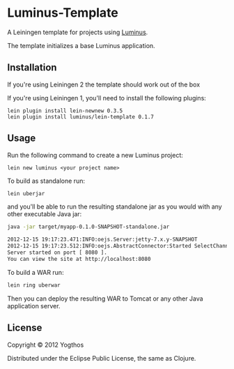 # Luminus-Template

A Leiningen template for projects using [Luminus](https://github.com/yogthos/luminus-template). 

The template initializes a base Luminus application.

## Installation

If you're using Leiningen 2 the template should work out of the box

If you're using Leiningen 1, you'll need to install the following plugins:

    lein plugin install lein-newnew 0.3.5
    lein plugin install luminus/lein-template 0.1.7


## Usage

Run the following command to create a new Luminus project:

    lein new luminus <your project name>

To build as standalone run:

```bash
lein uberjar
```
and you'll be able to run the resulting standalone jar as you would with any other executable Java jar:
```bash
java -jar target/myapp-0.1.0-SNAPSHOT-standalone.jar

2012-12-15 19:17:23.471:INFO:oejs.Server:jetty-7.x.y-SNAPSHOT
2012-12-15 19:17:23.512:INFO:oejs.AbstractConnector:Started SelectChannelConnector@0.0.0.0:8080
Server started on port [ 8080 ].
You can view the site at http://localhost:8080
```

To build a WAR run:
```bash
lein ring uberwar
```
Then you can deploy the resulting WAR to Tomcat or any other Java application server.

## License

Copyright © 2012 Yogthos

Distributed under the Eclipse Public License, the same as Clojure.
